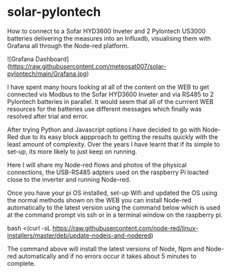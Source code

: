 # solar-pylontech
How to connect to a Sofar HYD3600 Inveter and 2 Pylontech US3000 batteries delivering the measures into an Influxdb, visualising them with Grafana all through the Node-red platform.

![Grafana Dashboard] (https://raw.githubusercontent.com/meteosat007/solar-pylontech/main/Grafana.jpg)

I have spent many hours looking at all of the content on the WEB to get connected vis Modbus to the Sofar HYD3600 Inveter and via RS485 to 2 Pylontech batteries in parallel. It would seem that all of the currrent WEB resources for the batteries use different messages which finally was resolved after trial and error.

After trying Python and Javascript options I have decided to go with Node-Red due to its easy block appproach to getting the results quickly with the least amount of complexity. Over the years I have learnt that if its simple to set-up, its more likely to just keep on running.

Here I will share my Node-red flows and photos of the physical connections, the USB-RS485 adpters used on the raspberry Pi loacted close to the inverter and running Node-red.

Once you have your pi OS installed, set-up Wifi and updated the OS using the normal methods shown on the WEB you can install Node-red automatically to the latest version using the command below which is used at the command prompt vis ssh or in a terminal window on the raspberry pi.

bash <(curl -sL https://raw.githubusercontent.com/node-red/linux-installers/master/deb/update-nodejs-and-nodered)

The command above will install the latest versions of Node, Npm and Node-red automatically and if no errors occur it takes about 5 minutes to complete.

